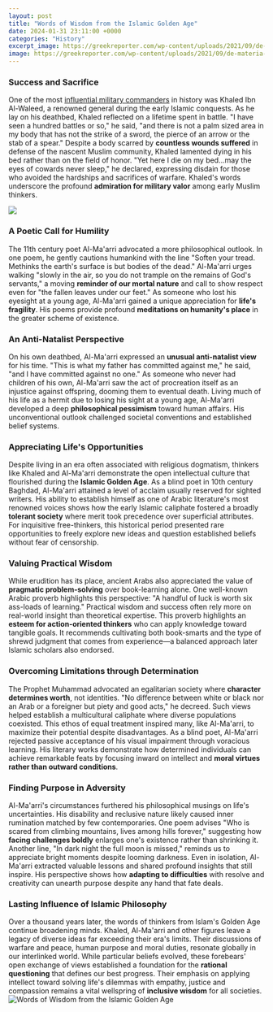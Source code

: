 ```yaml
---
layout: post
title: "Words of Wisdom from the Islamic Golden Age"
date: 2024-01-31 23:11:00 +0000
categories: "History"
excerpt_image: https://greekreporter.com/wp-content/uploads/2021/09/de-materia-medica-arabic-translation-13-century-credit-public-domain-766x1024.jpg
image: https://greekreporter.com/wp-content/uploads/2021/09/de-materia-medica-arabic-translation-13-century-credit-public-domain-766x1024.jpg
---
```


### Success and Sacrifice 
One of the most [influential military commanders](https://store.fi.io.vn/chihuahuas-gamer-computer-video-game-lover-gaming-dog-chihuahua-dog) in history was Khaled Ibn Al-Waleed, a renowned general during the early Islamic conquests. As he lay on his deathbed, Khaled reflected on a lifetime spent in battle. "I have seen a hundred battles or so," he said, "and there is not a palm sized area in my body that has not the strike of a sword, the pierce of an arrow or the stab of a spear." Despite a body scarred by **countless wounds suffered** in defense of the nascent Muslim community, Khaled lamented dying in his bed rather than on the field of honor. "Yet here I die on my bed...may the eyes of cowards never sleep," he declared, expressing disdain for those who avoided the hardships and sacrifices of warfare. Khaled's words underscore the profound **admiration for military valor** among early Muslim thinkers.

![](https://s3-us-west-2.amazonaws.com/courses-images/wp-content/uploads/sites/1745/2017/04/18185444/360px-Cheshm_manuscript.jpg)
### A Poetic Call for Humility 
The 11th century poet Al-Ma'arri advocated a more philosophical outlook. In one poem, he gently cautions humankind with the line "Soften your tread. Methinks the earth's surface is but bodies of the dead." Al-Ma'arri urges walking "slowly in the air, so you do not trample on the remains of God's servants," a moving **reminder of our mortal nature** and call to show respect even for "the fallen leaves under our feet." As someone who lost his eyesight at a young age, Al-Ma'arri gained a unique appreciation for **life's fragility**. His poems provide profound **meditations on humanity's place** in the greater scheme of existence.  
### An Anti-Natalist Perspective
On his own deathbed, Al-Ma'arri expressed an **unusual anti-natalist view** for his time. "This is what my father has committed against me," he said, "and I have committed against no one." As someone who never had children of his own, Al-Ma'arri saw the act of procreation itself as an injustice against offspring, dooming them to eventual death. Living much of his life as a hermit due to losing his sight at a young age, Al-Ma'arri developed a deep **philosophical pessimism** toward human affairs. His unconventional outlook challenged societal conventions and established belief systems.
### Appreciating Life's Opportunities
Despite living in an era often associated with religious dogmatism, thinkers like Khaled and Al-Ma'arri demonstrate the open intellectual culture that flourished during the **Islamic Golden Age**. As a blind poet in 10th century Baghdad, Al-Ma'arri attained a level of acclaim usually reserved for sighted writers. His ability to establish himself as one of Arabic literature's most renowned voices shows how the early Islamic caliphate fostered a broadly **tolerant society** where merit took precedence over superficial attributes. For inquisitive free-thinkers, this historical period presented rare opportunities to freely explore new ideas and question established beliefs without fear of censorship.  
### Valuing Practical Wisdom
While erudition has its place, ancient Arabs also appreciated the value of **pragmatic problem-solving** over book-learning alone. One well-known Arabic proverb highlights this perspective: "A handful of luck is worth six ass-loads of learning." Practical wisdom and success often rely more on real-world insight than theoretical expertise. This proverb highlights an **esteem for action-oriented thinkers** who can apply knowledge toward tangible goals. It recommends cultivating both book-smarts and the type of shrewd judgment that comes from experience—a balanced approach later Islamic scholars also endorsed.  
### Overcoming Limitations through Determination
The Prophet Muhammad advocated an egalitarian society where **character determines worth**, not identities. "No difference between white or black nor an Arab or a foreigner but piety and good acts," he decreed. Such views helped establish a multicultural caliphate where diverse populations coexisted. This ethos of equal treatment inspired many, like Al-Ma'arri, to maximize their potential despite disadvantages. As a blind poet, Al-Ma'arri rejected passive acceptance of his visual impairment through voracious learning. His literary works demonstrate how determined individuals can achieve remarkable feats by focusing inward on intellect and **moral virtues rather than outward conditions**.
### Finding Purpose in Adversity 
Al-Ma'arri's circumstances furthered his philosophical musings on life's uncertainties. His disability and reclusive nature likely caused inner rumination matched by few contemporaries. One poem advises "Who is scared from climbing mountains, lives among hills forever," suggesting how **facing challenges boldly** enlarges one's existence rather than shrinking it. Another line, "In dark night the full moon is missed," reminds us to appreciate bright moments despite looming darkness. Even in isolation, Al-Ma'arri extracted valuable lessons and shared profound insights that still inspire. His perspective shows how **adapting to difficulties** with resolve and creativity can unearth purpose despite any hand that fate deals.
### Lasting Influence of Islamic Philosophy
Over a thousand years later, the words of thinkers from Islam's Golden Age continue broadening minds. Khaled, Al-Ma'arri and other figures leave a legacy of diverse ideas far exceeding their era's limits. Their discussions of warfare and peace, human purpose and moral duties, resonate globally in our interlinked world. While particular beliefs evolved, these forebears' open exchange of views established a foundation for the **rational questioning** that defines our best progress. Their emphasis on applying intellect toward solving life's dilemmas with empathy, justice and compassion remains a vital wellspring of **inclusive wisdom** for all societies.
![Words of Wisdom from the Islamic Golden Age](https://greekreporter.com/wp-content/uploads/2021/09/de-materia-medica-arabic-translation-13-century-credit-public-domain-766x1024.jpg)